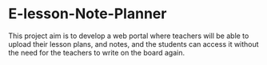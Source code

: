 # E-lesson-Note-Planner
This project aim is to develop a web portal where teachers will be able to upload their lesson plans, and notes, and the students can access it without the need for the teachers to write on the board again.
